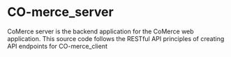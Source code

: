 # CO-merce_server
CoMerce server is the backend application for the CoMerce web application. This source code follows the RESTful API principles of creating API endpoints for CO-merce_client

